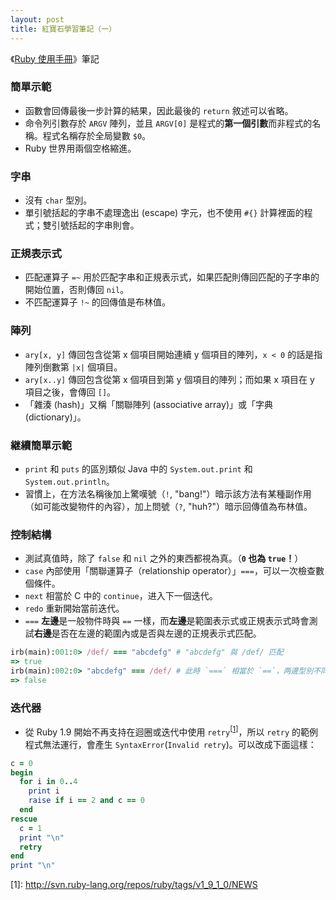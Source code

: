 ```yaml
---
layout: post
title: 紅寶石學習筆記（一）
---
```


《[Ruby 使用手冊](http://guides.ruby.tw/ruby/)》筆記

### 簡單示範

- 函數會回傳最後一步計算的結果，因此最後的 `return` 敘述可以省略。
- 命令列引數存於 `ARGV` 陣列，並且 `ARGV[0]` 是程式的**第一個引數**而非程式的名稱。程式名稱存於全局變數 `$0`。
- Ruby 世界用兩個空格縮進。

### 字串

- 沒有 `char` 型別。
- 單引號括起的字串不處理逸出 (escape) 字元，也不使用 `#{}` 計算裡面的程式；雙引號括起的字串則會。

### 正規表示式

- 匹配運算子 `=~` 用於匹配字串和正規表示式，如果匹配則傳回匹配的子字串的開始位置，否則傳回 `nil`。
- 不匹配運算子 `!~` 的回傳值是布林值。

### 陣列

- `ary[x, y]` 傳回包含從第 x 個項目開始連續 y 個項目的陣列，`x < 0` 的話是指陣列倒數第 `|x|` 個項目。
- `ary[x..y]` 傳回包含從第 x 個項目到第 y 個項目的陣列；而如果 x 項目在 y 項目之後，會傳回 `[]`。
- 「雜湊 (hash)」又稱「關聯陣列 (associative array)」或「字典 (dictionary)」。

### 継續簡單示範

- `print` 和 `puts` 的區別類似 Java 中的 `System.out.print` 和 `System.out.println`。
- 習慣上，在方法名稱後加上驚嘆號（`!`, "bang!"）暗示該方法有某種副作用（如可能改變物件的內容），加上問號（`?`, "huh?"）暗示回傳值為布林值。

### 控制結構

- 測試真值時，除了 `false` 和 `nil` 之外的東西都視為真。（**`0` 也為 `true`！**）
- `case` 內部使用「關聯運算子（relationship operator）」`===`，可以一次檢查數個條件。
- `next` 相當於 C 中的 `continue`，进入下一個迭代。
- `redo` 重新開始當前迭代。
- `===` **左邊**是一般物件時與 `==` 一樣，而**左邊**是範圍表示式或正規表示式時會測試**右邊**是否在左邊的範圍內或是否與左邊的正規表示式匹配。

```ruby
irb(main):001:0> /def/ === "abcdefg" # "abcdefg" 與 /def/ 匹配
=> true
irb(main):002:0> "abcdefg" === /def/ # 此時 `===` 相當於 `==`，两邊型別不同，結果為 `false`
=> false
```

### 迭代器

- 從 Ruby 1.9 開始不再支持在迴圈或迭代中使用 `retry`<sup>[[1](#fn1)]</sup>，所以 `retry` 的範例程式無法運行，會產生 `SyntaxError`(`Invalid retry`)。可以改成下面這樣：

```ruby
c = 0
begin
  for i in 0..4
    print i
    raise if i == 2 and c == 0
  end
rescue
  c = 1
  print "\n"
  retry
end
print "\n"
```

<span id="fn1" />[1]: <http://svn.ruby-lang.org/repos/ruby/tags/v1_9_1_0/NEWS>

